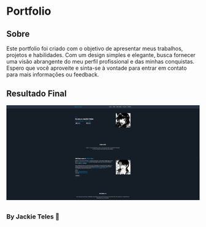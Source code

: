 # Portfolio
## Sobre

Este portfolio foi criado com o objetivo de apresentar meus trabalhos, projetos e habilidades. Com um design simples e elegante, busca fornecer uma visão abrangente do meu perfil profissional e das minhas conquistas. Espero que você aproveite e sinta-se à vontade para entrar em contato para mais informações ou feedback.

## Resultado Final

![Portfólio](img/img-readme.png)

## 

### By Jackie Teles 🌱